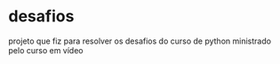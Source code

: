 # desafios
projeto que fiz para resolver os desafios do curso de python ministrado pelo curso em vídeo
